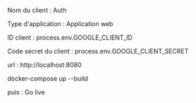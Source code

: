 Nom du client : Auth

Type d'application : Application web

ID client : process.env.GOOGLE_CLIENT_ID

Code secret du client : process.env.GOOGLE_CLIENT_SECRET

url : http://localhost:8080

docker-compose up --build

puis : Go live
